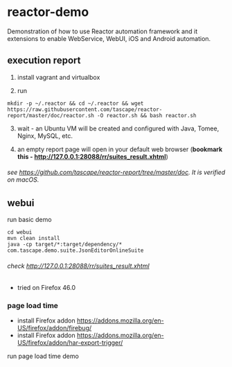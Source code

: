 # reactor-demo
Demonstration of how to use Reactor automation framework and it extensions to enable WebService, WebUI, iOS and Android automation.

## execution report
1. install vagrant and virtualbox

2. run
  ```
mkdir -p ~/.reactor && cd ~/.reactor && wget https://raw.githubusercontent.com/tascape/reactor-report/master/doc/reactor.sh -O reactor.sh && bash reactor.sh
  ```

3. wait - an Ubuntu VM will be created and configured with Java, Tomee, Nginx, MySQL, etc.

4. an empty report page will open in your default web browser (**bookmark this - http://127.0.0.1:28088/rr/suites_result.xhtml**)


###### see https://github.com/tascape/reactor-report/tree/master/doc. It is verified on macOS.


## webui
run basic demo
```
cd webui
mvn clean install
java -cp target/*:target/dependency/* com.tascape.demo.suite.JsonEditorOnlineSuite
```
###### check http://127.0.0.1:28088/rr/suites_result.xhtml
* tried on Firefox 46.0

### page load time
* install Firefox addon https://addons.mozilla.org/en-US/firefox/addon/firebug/
* install Firefox addon https://addons.mozilla.org/en-US/firefox/addon/har-export-trigger/

run page load time demo


